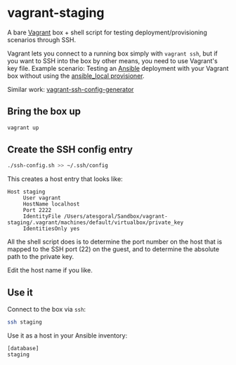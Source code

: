 # vagrant-staging

A bare [Vagrant](https://www.vagrantup.com/) box + shell script for testing deployment/provisioning scenarios through SSH.

Vagrant lets you connect to a running box simply with `vagrant ssh`, but if you want to SSH into the box by other means, you need to use Vagrant's key file.
Example scenario: Testing an [Ansible](https://www.ansible.com/) deployment with your Vagrant box without using the [ansible_local  provisioner](https://www.vagrantup.com/docs/provisioning/ansible_local.html).

Similar work: [vagrant-ssh-config-generator](https://github.com/nisaacson/vagrant-ssh-config-generator)

## Bring the box up

```sh
vagrant up
```

## Create the SSH config entry

```sh
./ssh-config.sh >> ~/.ssh/config
```

This creates a host entry that looks like:

```
Host staging
     User vagrant
     HostName localhost
     Port 2222
     IdentityFile /Users/atesgoral/Sandbox/vagrant-staging/.vagrant/machines/default/virtualbox/private_key
     IdentitiesOnly yes
```

All the shell script does is to determine the port number on the host that is mapped to the SSH port (22) on the guest, and to determine the absolute path to the private key.

Edit the host name if you like.

## Use it

Connect to the box via `ssh`:

```sh
ssh staging
```

Use it as a host in your Ansible inventory:

```
[database]
staging
```
